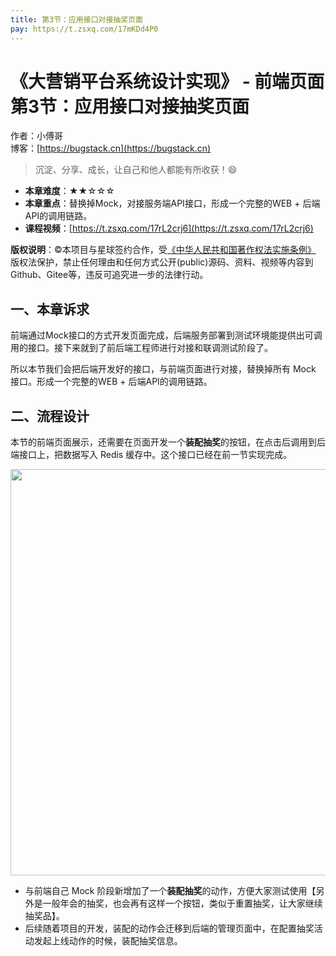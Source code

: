 ```yaml
---
title: 第3节：应用接口对接抽奖页面
pay: https://t.zsxq.com/17mKDd4P0
---
```


# 《大营销平台系统设计实现》 - 前端页面 第3节：应用接口对接抽奖页面

作者：小傅哥
<br/>博客：[https://bugstack.cn](https://bugstack.cn)

>沉淀、分享、成长，让自己和他人都能有所收获！😄

- **本章难度**：★★☆☆☆
- **本章重点**：替换掉Mock，对接服务端API接口，形成一个完整的WEB + 后端API的调用链路。
- **课程视频**：[https://t.zsxq.com/17rL2crj6](https://t.zsxq.com/17rL2crj6)

**版权说明**：©本项目与星球签约合作，受[《中华人民共和国著作权法实施条例》](http://www.gov.cn/zhengce/2020-12/26/content_5573623.htm) 版权法保护，禁止任何理由和任何方式公开(public)源码、资料、视频等内容到Github、Gitee等，违反可追究进一步的法律行动。

## 一、本章诉求

前端通过Mock接口的方式开发页面完成，后端服务部署到测试环境能提供出可调用的接口。接下来就到了前后端工程师进行对接和联调测试阶段了。

所以本节我们会把后端开发好的接口，与前端页面进行对接，替换掉所有 Mock 接口。形成一个完整的WEB + 后端API的调用链路。

## 二、流程设计

本节的前端页面展示，还需要在页面开发一个**装配抽奖**的按钮，在点击后调用到后端接口上，把数据写入 Redis 缓存中。这个接口已经在前一节实现完成。

<div align="center">
    <img src="https://bugstack.cn/images/article/project/big-market/big-market-16-01.png" width="650px">
</div>

- 与前端自己 Mock 阶段新增加了一个**装配抽奖**的动作，方便大家测试使用【另外是一般年会的抽奖，也会再有这样一个按钮，类似于重置抽奖，让大家继续抽奖品】。
- 后续随着项目的开发，装配的动作会迁移到后端的管理页面中，在配置抽奖活动发起上线动作的时候，装配抽奖信息。